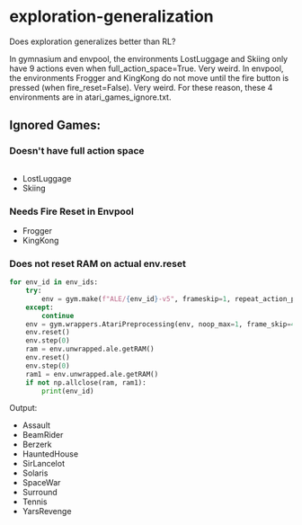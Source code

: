 # exploration-generalization

Does exploration generalizes better than RL?


In gymnasium and envpool,
the environments LostLuggage and Skiing only have 9 actions even when full_action_space=True.
Very weird.
In envpool,
the environments Frogger and KingKong do not move until the fire button is pressed (when fire_reset=False).
Very weird.
For these reason, these 4 environments are in atari_games_ignore.txt.

## Ignored Games:
### Doesn't have full action space
```python
```
- LostLuggage
- Skiing

### Needs Fire Reset in Envpool
- Frogger
- KingKong

### Does not reset RAM on actual env.reset
```python
for env_id in env_ids:
    try:
        env = gym.make(f"ALE/{env_id}-v5", frameskip=1, repeat_action_probability=0.0, full_action_space=True)
    except:
        continue
    env = gym.wrappers.AtariPreprocessing(env, noop_max=1, frame_skip=4, screen_size=210, grayscale_obs=False)
    env.reset()
    env.step(0)
    ram = env.unwrapped.ale.getRAM()
    env.reset()
    env.step(0)
    ram1 = env.unwrapped.ale.getRAM()
    if not np.allclose(ram, ram1):
        print(env_id)
```
Output:
- Assault
- BeamRider
- Berzerk
- HauntedHouse
- SirLancelot
- Solaris
- SpaceWar
- Surround
- Tennis
- YarsRevenge





